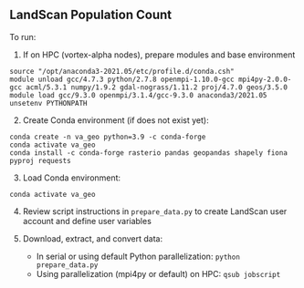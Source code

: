 ## LandScan Population Count

To run:
1.  If on HPC (vortex-alpha nodes), prepare modules and base environment
```
source "/opt/anaconda3-2021.05/etc/profile.d/conda.csh"
module unload gcc/4.7.3 python/2.7.8 openmpi-1.10.0-gcc mpi4py-2.0.0-gcc acml/5.3.1 numpy/1.9.2 gdal-nograss/1.11.2 proj/4.7.0 geos/3.5.0
module load gcc/9.3.0 openmpi/3.1.4/gcc-9.3.0 anaconda3/2021.05
unsetenv PYTHONPATH
```

2. Create Conda environment (if does not exist yet):
```
conda create -n va_geo python=3.9 -c conda-forge
conda activate va_geo
conda install -c conda-forge rasterio pandas geopandas shapely fiona pyproj requests
```

3. Load Conda environment:
```
conda activate va_geo
```
4. Review script instructions in `prepare_data.py` to create LandScan user account and define user variables

5. Download, extract, and convert data:
    - In serial or using default Python parallelization: `python prepare_data.py`
    - Using parallelization (mpi4py or default) on HPC: `qsub jobscript`
```

